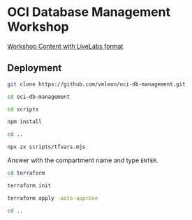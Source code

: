 # OCI Database Management Workshop

[Workshop Content with LiveLabs format](https://vmleon.github.io/oci-db-management/terraform/livelabs/workshops/freetier/index.html)

## Deployment

```bash
git clone https://github.com/vmleon/oci-db-management.git
```

```bash
cd oci-db-management
```

```bash
cd scripts
```

```bash
npm install
```

```bash
cd ..
```

```bash
npx zx scripts/tfvars.mjs
```

Answer with the compartment name and type `ENTER`.

```bash
cd terraform
```

```bash
terraform init
```

```bash
terraform apply -auto-approve
```

```bash
cd ..
```
